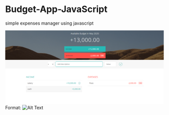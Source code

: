 # Budget-App-JavaScript
simple expenses manager using javascript

![GitHub Logo](/budget.png)
Format: ![Alt Text](url)
